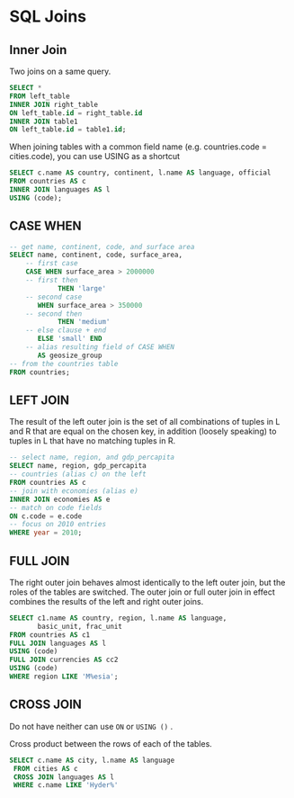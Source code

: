 # SQL Joins

## Inner Join

Two joins on a same query. 

```SQL
SELECT *
FROM left_table
INNER JOIN right_table
ON left_table.id = right_table.id
INNER JOIN table1
ON left_table.id = table1.id;
```

When joining tables with a common field name (e.g. countries.code = cities.code), you can use USING as a shortcut

```SQL
SELECT c.name AS country, continent, l.name AS language, official
FROM countries AS c
INNER JOIN languages AS l
USING (code);
```

## CASE WHEN

```SQL
-- get name, continent, code, and surface area
SELECT name, continent, code, surface_area,
    -- first case
    CASE WHEN surface_area > 2000000
    -- first then
            THEN 'large'
    -- second case
       WHEN surface_area > 350000
    -- second then
            THEN 'medium'
    -- else clause + end
       ELSE 'small' END
    -- alias resulting field of CASE WHEN
       AS geosize_group
-- from the countries table
FROM countries;
```

## LEFT JOIN

The result of the left outer join is the set of all combinations of tuples in L and R that are equal on the chosen key, in addition (loosely speaking) to tuples in L that have no matching tuples in R.

```SQL
-- select name, region, and gdp_percapita
SELECT name, region, gdp_percapita
-- countries (alias c) on the left
FROM countries AS c
-- join with economies (alias e)
INNER JOIN economies AS e
-- match on code fields
ON c.code = e.code
-- focus on 2010 entries
WHERE year = 2010;
```

## FULL JOIN

The right outer join behaves almost identically to the left outer join, but the roles of the tables are switched. The outer join or full outer join in effect combines the results of the left and right outer joins.

```sql
SELECT c1.name AS country, region, l.name AS language,
       basic_unit, frac_unit
FROM countries AS c1
FULL JOIN languages AS l
USING (code)
FULL JOIN currencies AS cc2
USING (code)
WHERE region LIKE 'M%esia';
```

## CROSS JOIN

Do not have neither can use `ON` or `USING ()` .

Cross product between the rows of each of the tables. 

```SQL
SELECT c.name AS city, l.name AS language
 FROM cities AS c
 CROSS JOIN languages AS l
 WHERE c.name LIKE 'Hyder%'
```








